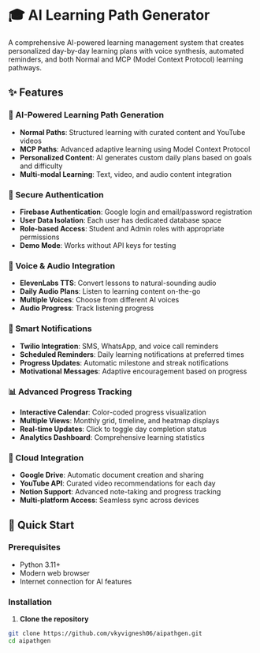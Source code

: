# 🎓 AI Learning Path Generator

A comprehensive AI-powered learning management system that creates personalized day-by-day learning plans with voice synthesis, automated reminders, and both Normal and MCP (Model Context Protocol) learning pathways.

## ✨ Features

### 🧠 AI-Powered Learning Path Generation
- **Normal Paths**: Structured learning with curated content and YouTube videos
- **MCP Paths**: Advanced adaptive learning using Model Context Protocol
- **Personalized Content**: AI generates custom daily plans based on goals and difficulty
- **Multi-modal Learning**: Text, video, and audio content integration

### 🔐 Secure Authentication
- **Firebase Authentication**: Google login and email/password registration
- **User Data Isolation**: Each user has dedicated database space
- **Role-based Access**: Student and Admin roles with appropriate permissions
- **Demo Mode**: Works without API keys for testing

### 🎵 Voice & Audio Integration
- **ElevenLabs TTS**: Convert lessons to natural-sounding audio
- **Daily Audio Plans**: Listen to learning content on-the-go
- **Multiple Voices**: Choose from different AI voices
- **Audio Progress**: Track listening progress

### 📱 Smart Notifications
- **Twilio Integration**: SMS, WhatsApp, and voice call reminders
- **Scheduled Reminders**: Daily learning notifications at preferred times
- **Progress Updates**: Automatic milestone and streak notifications
- **Motivational Messages**: Adaptive encouragement based on progress

### 📊 Advanced Progress Tracking
- **Interactive Calendar**: Color-coded progress visualization
- **Multiple Views**: Monthly grid, timeline, and heatmap displays
- **Real-time Updates**: Click to toggle day completion status
- **Analytics Dashboard**: Comprehensive learning statistics

### 🔗 Cloud Integration
- **Google Drive**: Automatic document creation and sharing
- **YouTube API**: Curated video recommendations for each day
- **Notion Support**: Advanced note-taking and progress tracking
- **Multi-platform Access**: Seamless sync across devices

## 🚀 Quick Start

### Prerequisites
- Python 3.11+
- Modern web browser
- Internet connection for AI features

### Installation

1. **Clone the repository**
```bash
git clone https://github.com/vkyvignesh06/aipathgen.git
cd aipathgen
